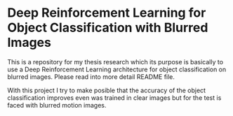 # Deep Reinforcement Learning for Object Classification with Blurred Images 

This is a repository for my thesis research which its purpose is basically to use a Deep Reinforcement Learning architecture for object classification on blurred images. Please read into more detail README file. 


With this project I try to make posible that the accuracy of the object classification improves even was trained in clear images but for the test is faced with blurred motion images. 
